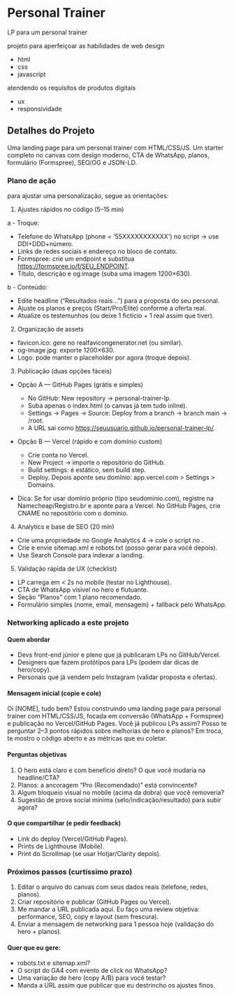 # Personal Trainer

LP para um personal trainer 

projeto para aperfeiçoar as habilidades de web design

- html
- css
- javascript

atendendo os requisitos de produtos digitais

- ux
- responsividade

## Detalhes do Projeto

Uma landing page para um personal trainer com HTML/CSS/JS.
Um starter completo no canvas com design moderno, CTA de WhatsApp, planos, formulário (Formspree), SEO/OG e JSON-LD.

### Plano de ação

para ajustar uma personalização, segue as orientações:

1) Ajustes rápidos no código (5–15 min)

a - Troque:

- Telefone do WhatsApp (phone = '55XXXXXXXXXXX') no script → use DDI+DDD+número.
- Links de redes sociais e endereço no bloco de contato.
- Formspree: crie um endpoint e substitua https://formspree.io/f/SEU_ENDPOINT.
- Título, descrição e og:image (suba uma imagem 1200×630).

b - Conteúdo:

- Edite headline (“Resultados reais…”) para a proposta do seu personal.
- Ajuste os planos e preços (Start/Pro/Elite) conforme a oferta real.
- Atualize os testemunhos (ou deixe 1 fictício + 1 real assim que tiver).

2) Organização de assets

- favicon.ico: gere no realfavicongenerator.net (ou similar).
- og-image.jpg: exporte 1200×630.
- Logo: pode manter o placeholder por agora (troque depois).

3) Publicação (duas opções fáceis)

- Opção A — GitHub Pages (grátis e simples)
    - No GitHub: New repository → personal-trainer-lp.
    - Suba apenas o index.html (o canvas já tem tudo inline).
    - Settings → Pages → Source: Deploy from a branch → branch main → /root.
    - A URL sai como https://seuusuario.github.io/personal-trainer-lp/.

- Opção B — Vercel (rápido e com domínio custom)
    - Crie conta no Vercel.
    - New Project → importe o repositório do GitHub.
    - Build settings: é estático, sem build step.
    - Deploy. Depois aponte seu domínio: app.vercel.com > Settings > Domains.

- Dica: Se for usar domínio próprio (tipo seudominio.com), registre na Namecheap/Registro.br e aponte para a Vercel. No GitHub Pages, crie CNAME no repositório com o domínio.

4) Analytics e base de SEO (20 min)

- Crie uma propriedade no Google Analytics 4 → cole o script no <head>.
- Crie e envie sitemap.xml e robots.txt (posso gerar para você depois).
- Use Search Console para indexar a landing.

5) Validação rápida de UX (checklist)

- LP carrega em < 2s no mobile (testar no Lighthouse).
- CTA de WhatsApp visível no hero e flutuante.
- Seção “Planos” com 1 plano recomendado.
- Formulário simples (nome, email, mensagem) + fallback pelo WhatsApp.

### Networking aplicado a este projeto

#### Quem abordar

- Devs front-end júnior e pleno que já publicaram LPs no GitHub/Vercel.
- Designers que fazem protótipos para LPs (podem dar dicas de hero/copy).
- Personais que já vendem pelo Instagram (validar proposta e ofertas).

#### Mensagem inicial (copie e cole)

Oi [NOME], tudo bem?
Estou construindo uma landing page para personal trainer com HTML/CSS/JS, focada em conversão (WhatsApp + Formspree) e publicação no Vercel/GitHub Pages.
Você já publicou LPs assim? Posso te perguntar 2–3 pontos rápidos sobre melhorias de hero e planos? Em troca, te mostro o código aberto e as métricas que eu coletar.

#### Perguntas objetivas

1. O hero está claro e com benefício direto? O que você mudaria na headline/CTA?
2. Planos: a ancoragem “Pro (Recomendado)” está convincente?
3. Algum bloqueio visual no mobile (acima da dobra) que você removeria?
4. Sugestão de prova social mínima (selo/indicação/resultado) para subir agora?

#### O que compartilhar (e pedir feedback)

- Link do deploy (Vercel/GitHub Pages).
- Prints de Lighthouse (Mobile).
- Print do Scrollmap (se usar Hotjar/Clarity depois).

### Próximos passos (curtíssimo prazo)

1. Editar o arquivo do canvas com seus dados reais (telefone, redes, planos).
2. Criar repositório e publicar (GitHub Pages ou Vercel).
3. Me mandar a URL publicada aqui. Eu faço uma review objetiva: performance, SEO, copy e layout (sem frescura).
4. Enviar a mensagem de networking para 1 pessoa hoje (validação do hero + planos).

#### Quer que eu gere:

- robots.txt e sitemap.xml?
- O script do GA4 com evento de click no WhatsApp?
- Uma variação de hero (copy A/B) para você testar?
- Manda a URL assim que publicar que eu destrincho os ajustes finos.